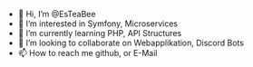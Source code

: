 - 👋 Hi, I’m @EsTeaBee
- 👀 I’m interested in Symfony, Microservices
- 🌱 I’m currently learning PHP, API Structures
- 💞️ I’m looking to collaborate on Webapplikation, Discord Bots
- 📫 How to reach me github, or E-Mail

<!---
EsTeaBee/EsTeaBee is a ✨ special ✨ repository because its `README.md` (this file) appears on your GitHub profile.
You can click the Preview link to take a look at your changes.
--->
